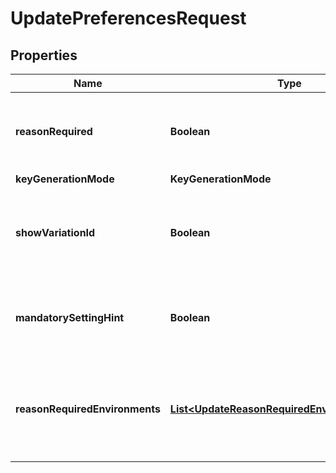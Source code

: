 

# UpdatePreferencesRequest


## Properties

| Name | Type | Description | Notes |
|------------ | ------------- | ------------- | -------------|
|**reasonRequired** | **Boolean** | Indicates that a mandatory note is required for saving and publishing. |  [optional] |
|**keyGenerationMode** | **KeyGenerationMode** |  |  [optional] |
|**showVariationId** | **Boolean** | Indicates whether a variation ID&#39;s must be shown on the ConfigCat Dashboard. |  [optional] |
|**mandatorySettingHint** | **Boolean** | Indicates whether Feature flags and Settings must have a hint. |  [optional] |
|**reasonRequiredEnvironments** | [**List&lt;UpdateReasonRequiredEnvironmentModel&gt;**](UpdateReasonRequiredEnvironmentModel.md) | List of Environments where mandatory note must be set before saving and publishing. |  [optional] |



